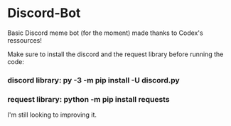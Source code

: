 # Discord-Bot
Basic Discord meme bot (for the moment) made thanks to Codex's ressources!

Make sure to install the discord and the request library before running the code:

### discord library: py -3 -m pip install -U discord.py
### request library: python -m pip install requests

I'm still looking to improving it.
